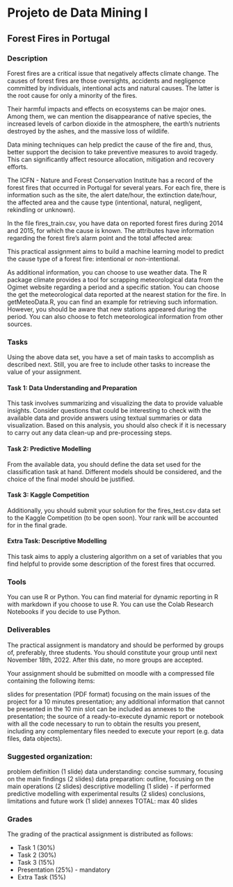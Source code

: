 # Projeto de Data Mining I 

## Forest Fires in Portugal
### Description
Forest fires are a critical issue that negatively affects climate change. The causes of forest fires are those oversights, accidents and negligence committed by individuals, intentional acts and natural causes. The latter is the root cause for only a minority of the fires.

Their harmful impacts and effects on ecosystems can be major ones. Among them, we can mention the disappearance of native species,  the increased levels of carbon dioxide in the atmosphere, the earth’s nutrients destroyed by the ashes, and the massive loss of wildlife. 

Data mining techniques can help predict the cause of the fire and, thus, better support the decision to take preventive measures to avoid tragedy. This can significantly affect resource allocation, mitigation and recovery efforts. 

The ICFN - Nature and Forest Conservation Institute has a record of the forest fires that occurred in Portugal for several years. For each fire, there is information such as the site, the alert date/hour, the extinction date/hour, the affected area and the cause type (intentional, natural, negligent, rekindling or unknown).

In the file fires_train.csv, you have data on reported forest fires during 2014 and 2015, for which the cause is known. The attributes have information regarding the forest fire’s alarm point and the total affected area:

This practical assignment aims to build a machine learning model to predict the cause type of a forest fire: intentional or non-intentional.

As additional information, you can choose to use weather data. The R package climate provides a tool for scrapping meteorological data from the Ogimet website regarding a period and a specific station. You can choose the get the meteorological data reported at the nearest station for the fire. In getMeteoData.R, you can find an example for retrieving such information. However, you should be aware that new stations appeared during the period. You can also choose to fetch meteorological information from other sources.

### Tasks
Using the above data set, you have a set of main tasks to accomplish as described next. Still, you are free to include other tasks to increase the value of your assignment.  

#### Task 1: Data Understanding and Preparation
This task involves summarizing and visualizing the data to provide valuable insights. Consider questions that could be interesting to check with the available data and provide answers using textual summaries or data visualization. Based on this analysis, you should also check if it is necessary to carry out any data clean-up and pre-processing steps.

#### Task 2: Predictive Modelling
From the available data, you should define the data set used for the classification task at hand. Different models should be considered, and the choice of the final model should be justified. 

#### Task 3: Kaggle Competition
Additionally, you should submit your solution for the fires_test.csv data set to the Kaggle Competition (to be open soon). Your rank will be accounted for in the final grade. 

#### Extra Task: Descriptive Modelling
This task aims to apply a clustering algorithm on a set of variables that you find helpful to provide some description of the forest fires that occurred. 


### Tools
You can use R or Python. You can find material for dynamic reporting in R with markdown if you choose to use R. You can use the Colab Research Notebooks if you decide to use Python. 


### Deliverables
The practical assignment is mandatory and should be performed by groups of, preferably, three students. You should constitute your group until next November 18th, 2022. After this date, no more groups are accepted.

Your assignment should be submitted on moodle with a compressed file containing the following items:

slides for presentation (PDF format) focusing on the main issues of the project for a 10 minutes presentation; any additional information that cannot be presented in the 10 min slot can be included as annexes to the presentation;
the source of a ready-to-execute dynamic report or notebook with all the code necessary to run to obtain the results you present, including any complementary files needed to execute your report (e.g. data files, data objects).

### Suggested organization:

problem definition (1 slide)
data understanding:  concise summary, focusing on the main findings (2 slides)
data preparation: outline, focusing on the main operations  (2 slides)
descriptive modelling (1 slide) - if performed
predictive modelling with experimental results (2 slides)
conclusions, limitations and future work (1 slide)
annexes
TOTAL: max 40 slides

### Grades
The grading of the practical assignment is distributed as follows: 
- Task 1 (30%)
- Task 2 (30%)
- Task 3 (15%)
- Presentation (25%) - mandatory 
- Extra Task  (15%)


